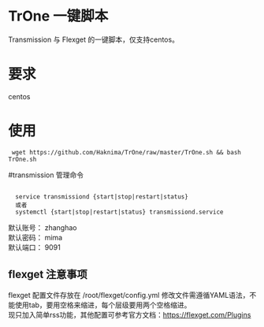 # TrOne 一键脚本
Transmission 与 Flexget 的一键脚本，仅支持centos。

# 要求 

centos

# 使用
<pre><code> wget https://github.com/Haknima/TrOne/raw/master/TrOne.sh && bash TrOne.sh </code></pre>

#transmission 管理命令
<pre><code> 
  service transmissiond {start|stop|restart|status}
  或者
  systemctl {start|stop|restart|status} transmissiond.service
</code></pre>

默认账号： zhanghao
<br/>
默认密码： mima
<br/>
默认端口： 9091

## flexget 注意事项

flexget 配置文件存放在 /root/flexget/config.yml 修改文件需遵循YAML语法，不能使用tab，要用空格来缩进，每个层级要用两个空格缩进。
</br>
现只加入简单rss功能，其他配置可参考官方文档：https://flexget.com/Plugins
